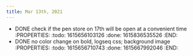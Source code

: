 ```yaml
---
title: Mar 13th, 2021
---
```


- DONE check if the pen store on 17th will be open at a convenient time
:PROPERTIES:
:todo: 1615656103126
:done: 1615836535526
:END:
- DONE no color change on bold, logseq css; background image
:PROPERTIES:
:todo: 1615656710743
:done: 1615667992046
:END:
